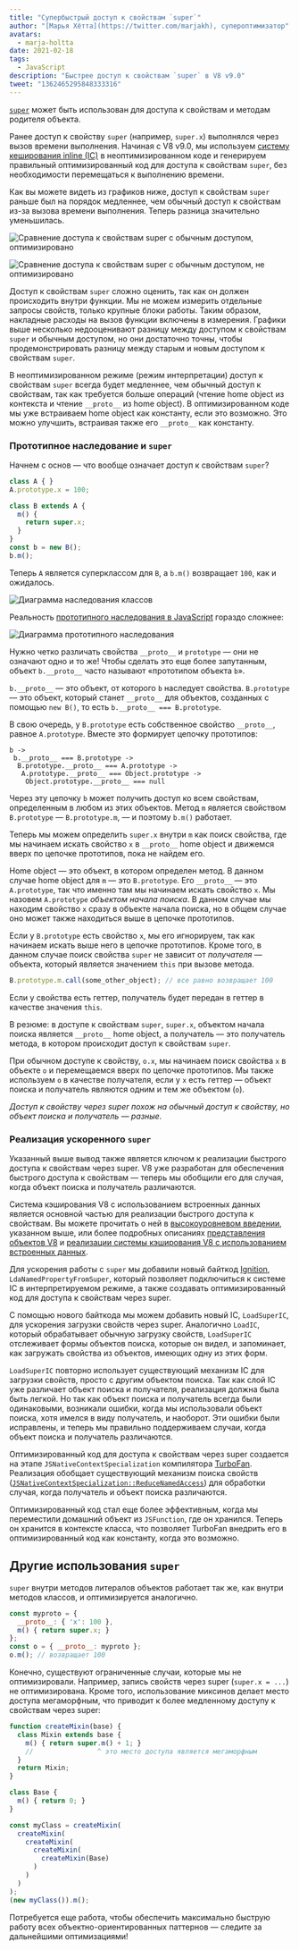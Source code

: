 ```yaml
---
title: "Супербыстрый доступ к свойствам `super`"
author: "[Марья Хётта](https://twitter.com/marjakh), супероптимизатор"
avatars:
  - marja-holtta
date: 2021-02-18
tags:
  - JavaScript
description: "Быстрее доступ к свойствам `super` в V8 v9.0"
tweet: "1362465295848333316"
---
```


[`super`](https://developer.mozilla.org/en-US/docs/Web/JavaScript/Reference/Operators/super) может быть использован для доступа к свойствам и методам родителя объекта.

Ранее доступ к свойству `super` (например, `super.x`) выполнялся через вызов времени выполнения. Начиная с V8 v9.0, мы используем [систему кеширования inline (IC)](https://mathiasbynens.be/notes/shapes-ics) в неоптимизированном коде и генерируем правильный оптимизированный код для доступа к свойствам `super`, без необходимости перемещаться к выполнению времени.

<!--truncate-->
Как вы можете видеть из графиков ниже, доступ к свойствам `super` раньше был на порядок медленнее, чем обычный доступ к свойствам из-за вызова времени выполнения. Теперь разница значительно уменьшилась.

![Сравнение доступа к свойствам super с обычным доступом, оптимизировано](/_img/fast-super/super-opt.svg)

![Сравнение доступа к свойствам super с обычным доступом, не оптимизировано](/_img/fast-super/super-no-opt.svg)

Доступ к свойствам `super` сложно оценить, так как он должен происходить внутри функции. Мы не можем измерить отдельные запросы свойств, только крупные блоки работы. Таким образом, накладные расходы на вызов функции включены в измерения. Графики выше несколько недооценивают разницу между доступом к свойствам `super` и обычным доступом, но они достаточно точны, чтобы продемонстрировать разницу между старым и новым доступом к свойствам `super`.

В неоптимизированном режиме (режим интерпретации) доступ к свойствам `super` всегда будет медленнее, чем обычный доступ к свойствам, так как требуется больше операций (чтение home object из контекста и чтение `__proto__` из home object). В оптимизированном коде мы уже встраиваем home object как константу, если это возможно. Это можно улучшить, встраивая также его `__proto__` как константу.

### Прототипное наследование и `super`

Начнем с основ — что вообще означает доступ к свойствам `super`?

```javascript
class A { }
A.prototype.x = 100;

class B extends A {
  m() {
    return super.x;
  }
}
const b = new B();
b.m();
```

Теперь `A` является суперклассом для `B`, а `b.m()` возвращает `100`, как и ожидалось.

![Диаграмма наследования классов](/_img/fast-super/inheritance-1.svg)

Реальность [прототипного наследования в JavaScript](https://developer.mozilla.org/en-US/docs/Web/JavaScript/Inheritance_and_the_prototype_chain) гораздо сложнее:

![Диаграмма прототипного наследования](/_img/fast-super/inheritance-2.svg)

Нужно четко различать свойства `__proto__` и `prototype` — они не означают одно и то же! Чтобы сделать это еще более запутанным, объект `b.__proto__` часто называют «прототипом объекта `b`».

`b.__proto__` — это объект, от которого `b` наследует свойства. `B.prototype` — это объект, который станет `__proto__` для объектов, созданных с помощью `new B()`, то есть `b.__proto__ === B.prototype`.

В свою очередь, у `B.prototype` есть собственное свойство `__proto__`, равное `A.prototype`. Вместе это формирует цепочку прототипов:

```
b ->
 b.__proto__ === B.prototype ->
  B.prototype.__proto__ === A.prototype ->
   A.prototype.__proto__ === Object.prototype ->
    Object.prototype.__proto__ === null
```

Через эту цепочку `b` может получить доступ ко всем свойствам, определенным в любом из этих объектов. Метод `m` является свойством `B.prototype` — `B.prototype.m`, — и поэтому `b.m()` работает.

Теперь мы можем определить `super.x` внутри `m` как поиск свойства, где мы начинаем искать свойство `x` в `__proto__` home object и движемся вверх по цепочке прототипов, пока не найдем его.

Home object — это объект, в котором определен метод. В данном случае home object для `m` — это `B.prototype`. Его `__proto__` — это `A.prototype`, так что именно там мы начинаем искать свойство `x`. Мы назовем `A.prototype` *объектом начала поиска*. В данном случае мы находим свойство `x` сразу в объекте начала поиска, но в общем случае оно может также находиться выше в цепочке прототипов.

Если у `B.prototype` есть свойство `x`, мы его игнорируем, так как начинаем искать выше него в цепочке прототипов. Кроме того, в данном случае поиск свойства `super` не зависит от *получателя* — объекта, который является значением `this` при вызове метода.

```javascript
B.prototype.m.call(some_other_object); // все равно возвращает 100
```

Если у свойства есть геттер, получатель будет передан в геттер в качестве значения `this`.

В резюме: в доступе к свойствам `super`, `super.x`, объектом начала поиска является `__proto__` home object, а получатель — это получатель метода, в котором происходит доступ к свойствам `super`.

При обычном доступе к свойству, `o.x`, мы начинаем поиск свойства `x` в объекте `o` и перемещаемся вверх по цепочке прототипов. Мы также используем `o` в качестве получателя, если у `x` есть геттер — объект поиска и получатель являются одним и тем же объектом (`o`).

*Доступ к свойству через super похож на обычный доступ к свойству, но объект поиска и получатель — разные.*

### Реализация ускоренного `super`

Указанный выше вывод также является ключом к реализации быстрого доступа к свойствам через super. V8 уже разработан для обеспечения быстрого доступа к свойствам — теперь мы обобщили его для случая, когда объект поиска и получатель различаются.

Система кэширования V8 с использованием встроенных данных является основной частью для реализации быстрого доступа к свойствам. Вы можете прочитать о ней в [высокоуровневом введении](https://mathiasbynens.be/notes/shapes-ics), указанном выше, или более подробных описаниях [представления объектов V8](https://v8.dev/blog/fast-properties) и [реализации системы кэширования V8 с использованием встроенных данных](https://docs.google.com/document/d/1mEhMn7dbaJv68lTAvzJRCQpImQoO6NZa61qRimVeA-k/edit?usp=sharing).

Для ускорения работы с `super` мы добавили новый байткод [Ignition](https://v8.dev/docs/ignition), `LdaNamedPropertyFromSuper`, который позволяет подключиться к системе IC в интерпретируемом режиме, а также создавать оптимизированный код для доступа к свойствам через super.

С помощью нового байткода мы можем добавить новый IC, `LoadSuperIC`, для ускорения загрузки свойств через super. Аналогично `LoadIC`, который обрабатывает обычную загрузку свойств, `LoadSuperIC` отслеживает формы объектов поиска, которые он видел, и запоминает, как загружать свойства из объектов, имеющих одну из этих форм.

`LoadSuperIC` повторно использует существующий механизм IC для загрузки свойств, просто с другим объектом поиска. Так как слой IC уже различает объект поиска и получателя, реализация должна была быть легкой. Но так как объект поиска и получатель всегда были одинаковыми, возникали ошибки, когда мы использовали объект поиска, хотя имелся в виду получатель, и наоборот. Эти ошибки были исправлены, и теперь мы правильно поддерживаем случаи, когда объект поиска и получатель различаются.

Оптимизированный код для доступа к свойствам через super создается на этапе `JSNativeContextSpecialization` компилятора [TurboFan](https://v8.dev/docs/turbofan). Реализация обобщает существующий механизм поиска свойств ([`JSNativeContextSpecialization::ReduceNamedAccess`](https://source.chromium.org/chromium/chromium/src/+/master:v8/src/compiler/js-native-context-specialization.cc;l=1130)) для обработки случая, когда получатель и объект поиска различаются.

Оптимизированный код стал еще более эффективным, когда мы переместили домашний объект из `JSFunction`, где он хранился. Теперь он хранится в контексте класса, что позволяет TurboFan внедрить его в оптимизированный код как константу, когда это возможно.

## Другие использования `super`

`super` внутри методов литералов объектов работает так же, как внутри методов классов, и оптимизируется аналогично.

```javascript
const myproto = {
  __proto__: { 'x': 100 },
  m() { return super.x; }
};
const o = { __proto__: myproto };
o.m(); // возвращает 100
```

Конечно, существуют ограниченные случаи, которые мы не оптимизировали. Например, запись свойств через super (`super.x = ...`) не оптимизирована. Кроме того, использование миксинов делает место доступа мегаморфным, что приводит к более медленному доступу к свойствам через super:

```javascript
function createMixin(base) {
  class Mixin extends base {
    m() { return super.m() + 1; }
    //                ^ это место доступа является мегаморфным
  }
  return Mixin;
}

class Base {
  m() { return 0; }
}

const myClass = createMixin(
  createMixin(
    createMixin(
      createMixin(
        createMixin(Base)
      )
    )
  )
);
(new myClass()).m();
```

Потребуется еще работа, чтобы обеспечить максимально быструю работу всех объектно-ориентированных паттернов — следите за дальнейшими оптимизациями!
